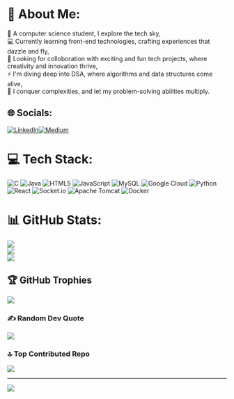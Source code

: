 # 💫 About Me:
🔭 A computer science student, I explore the tech sky,<br>💻 Currently learning front-end technologies, crafting experiences that dazzle and fly,<br>🤝 Looking for colloboration with exciting and fun tech projects, where creativity and innovation thrive,<br>⚡ I'm diving deep into DSA, where algorithms and data structures come alive,<br>🤔 I conquer complexities, and let my problem-solving abilities multiply.


## 🌐 Socials:
[![LinkedIn](https://img.shields.io/badge/LinkedIn-%230077B5.svg?logo=linkedin&logoColor=white)](https://linkedin.com/in/www.linkedin.com/in/kartik-gupta-633431243)[![Medium](https://img.shields.io/badge/Medium-12100E?logo=medium&logoColor=white)](https://medium.com/@kartik.gupta0501)  

# 💻 Tech Stack:
![C](https://img.shields.io/badge/c-%2300599C.svg?style=for-the-badge&logo=c&logoColor=white) ![Java](https://img.shields.io/badge/java-%23ED8B00.svg?style=for-the-badge&logo=openjdk&logoColor=white) ![HTML5](https://img.shields.io/badge/html5-%23E34F26.svg?style=for-the-badge&logo=html5&logoColor=white) ![JavaScript](https://img.shields.io/badge/javascript-%23323330.svg?style=for-the-badge&logo=javascript&logoColor=%23F7DF1E) ![MySQL](https://img.shields.io/badge/mysql-4479A1.svg?style=for-the-badge&logo=mysql&logoColor=white) ![Google Cloud](https://img.shields.io/badge/GoogleCloud-%234285F4.svg?style=for-the-badge&logo=google-cloud&logoColor=white) ![Python](https://img.shields.io/badge/python-3670A0?style=for-the-badge&logo=python&logoColor=ffdd54) ![React](https://img.shields.io/badge/react-%2320232a.svg?style=for-the-badge&logo=react&logoColor=%2361DAFB) ![Socket.io](https://img.shields.io/badge/Socket.io-black?style=for-the-badge&logo=socket.io&badgeColor=010101) ![Apache Tomcat](https://img.shields.io/badge/apache%20tomcat-%23F8DC75.svg?style=for-the-badge&logo=apache-tomcat&logoColor=black) ![Docker](https://img.shields.io/badge/docker-%230db7ed.svg?style=for-the-badge&logo=docker&logoColor=white)
# 📊 GitHub Stats:
![](https://github-readme-stats.vercel.app/api?username=Akartikgupta&theme=dark&hide_border=false&include_all_commits=false&count_private=false)<br/>
![](https://github-readme-streak-stats.herokuapp.com/?user=Akartikgupta&theme=dark&hide_border=false)<br/>
![](https://github-readme-stats.vercel.app/api/top-langs/?username=Akartikgupta&theme=dark&hide_border=false&include_all_commits=false&count_private=false&layout=compact)

## 🏆 GitHub Trophies
![](https://github-profile-trophy.vercel.app/?username=Akartikgupta&theme=radical&no-frame=false&no-bg=true&margin-w=4)

### ✍️ Random Dev Quote
![](https://quotes-github-readme.vercel.app/api?type=horizontal&theme=radical)

### 🔝 Top Contributed Repo
![](https://github-contributor-stats.vercel.app/api?username=Akartikgupta&limit=5&theme=dark&combine_all_yearly_contributions=true)

---
[![](https://visitcount.itsvg.in/api?id=Akartikgupta&icon=0&color=0)](https://visitcount.itsvg.in)

<!-- Proudly created with GPRM ( https://gprm.itsvg.in ) -->
